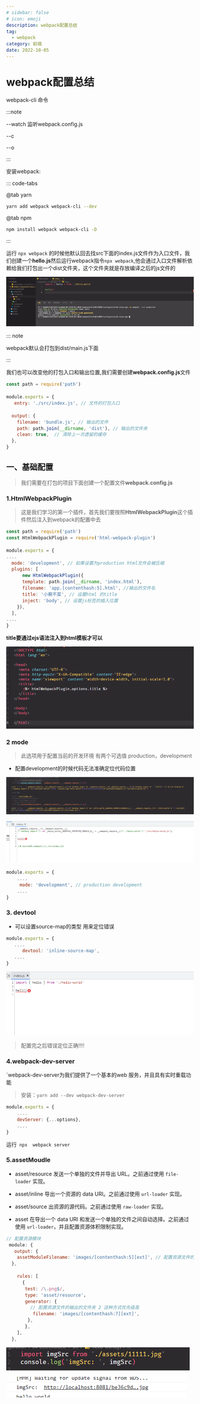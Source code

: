 ```yaml
---
# sidebar: false
# icon: emoji
description: webpack配置总结
tag:
  - webpack
category: 前端
date: 2022-10-05
---
```


# webpack配置总结 

webpack-cli 命令

:::note

--watch  监听webpack.config.js

--c

--o

:::





安装webpack: 

::: code-tabs

  @tab yarn 

```bash
yarn add webpack webpack-cli --dev
```

  @tab npm

```bash
npm install webpack webpack-cli -D
```

  :::

运行 `npx webpack` 的时候他默认回去找src下面的index.js文件作为入口文件，我们创建一个**hello.js**然后运行webpack指令`npx webpack`,他会通过入口文件解析依赖给我们打包出一个dist文件夹，这个文件夹就是存放编译之后的js文件的

![1665134826528](../.vuepress/public/assets/posts/20221006/1665134826528.png)

::: note

webpack默认会打包到dist/main.js下面

:::

我们也可以改变他的打包入口和输出位置,我们需要创建**webpack.config.js**文件

```javascript
const path = require('path')

module.exports = {
   entry: './src/index.js', // 文件的打包入口

  output: {
    filename: 'bundle.js', // 输出的文件
    path: path.join(__dirname, 'dist'), // 输出的文件夹
    clean: true,  // 清除上一次遗留的缓存
  },
}
```



## 一、基础配置

> 我们需要在打包的项目下面创建一个配置文件**webpack.config.js**

### 1.HtmlWebpackPlugin

> 这是我们学习的第一个插件，首先我们要按照**HtmlWebpackPlugin**这个插件然后注入到webpack的配置中去

```javascript
const path = require('path')
const HtmlWebpackPlugin = require('html-webpack-plugin')

module.exports = {
....
  mode: 'development', // 如果设置为production html文件会被压缩
  plugins: [
      new HtmlWebpackPlugin({
      template: path.join(__dirname, 'index.html'),
      filename: 'app.[contenthash:5].html', //输出的文件名
      title: '小蔡不菜', // 设置html 的title
      inject: 'body', // 设置js标签的插入位置
    }),
  ],
....
}
```

**title要通过ejs语法注入到html模板才可以**

![1665141054254](../.vuepress/public/assets/posts/20221006/1665141054254.png)

### 2 mode

> 此选项用于配置当前的开发环境 有两个可选值 production，development

- 配置development的时候代码无法准确定位代码位置

![1665219711386](../.vuepress/public/assets/posts/20221006/1665219711386.png)

![1665220403517](../.vuepress/public/assets/posts/20221006/1665220403517.png)

```javascript
module.exports = {
    ....
     mode: 'development', // production development
    ....
}
```

### 3.  devtool

- 可以设置source-map的类型  用来定位错误

 ```javascript
module.exports = {
    ....
       devtool: 'inline-source-map',
    ....
}
 ```

![1665220517905](../.vuepress/public/assets/posts/20221006/1665220517905.png)

> 配置完之后错误定位正确!!!!

### 4.webpack-dev-server

`webpack-dev-server为我们提供了一个基本的web 服务，并且具有实时重载功能

> 安装：`yarn add --dev webpack-dev-server`

```javascript
module.exports = {
    ....
    devServer: {...options},
    ....
}
```

运行` npx  webpack server`

### 5.assetMoudle

- asset/resource  发送一个单独的文件并导出 URL。之前通过使用 `file-loader` 实现。

- asset/inline 导出一个资源的 data URI。之前通过使用 `url-loader` 实现。
- asset/source 出资源的源代码。之前通过使用 `raw-loader` 实现。
- asset  在导出一个 data URI 和发送一个单独的文件之间自动选择。之前通过使用 `url-loader`，并且配置资源体积限制实现。

```javascript
// 配置资源模块
 module: {
   output: {
    assetModuleFilename: 'images/[contenthash:5][ext]', // 配置资源文件的输出的文件夹 1
  },

    rules: [
      { 
       test: /\.png$/,
       type: 'asset/resource'， 
       generator: {
         // 配置资源文件的输出的文件夹 2 这种方式优先级高
          filename: 'images/[contenthash:7][ext]', 
        }, 
       },
    ],
  },
```

![1665222324201](../.vuepress/public/assets/posts/20221006/1665222324201.png)

![1665222330899](../.vuepress/public/assets/posts/20221006/1665222330899.png)